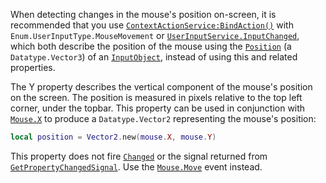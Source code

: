When detecting changes in the mouse's position on-screen, it is
recommended that you use [`ContextActionService:BindAction()`](https://create.roblox.com/docs/reference/engine/classes/ContextActionService#BindAction) with
`Enum.UserInputType.MouseMovement` or
[`UserInputService.InputChanged`](https://create.roblox.com/docs/reference/engine/classes/UserInputService#InputChanged), which both describe the position of
the mouse using the [`Position`](https://create.roblox.com/docs/reference/engine/classes/InputObject#Position) (a
`Datatype.Vector3`) of an [`InputObject`](https://create.roblox.com/docs/reference/engine/classes/InputObject), instead of using this and
related properties.

The Y property describes the vertical component of the mouse's position on
the screen. The position is measured in pixels relative to the top left
corner, under the topbar. This property can be used in conjunction with
[`Mouse.X`](https://create.roblox.com/docs/reference/engine/classes/Mouse#X) to produce a `Datatype.Vector2` representing the mouse's
position:
```lua
local position = Vector2.new(mouse.X, mouse.Y)
```

This property does not fire [`Changed`](https://create.roblox.com/docs/reference/engine/classes/Instance#Changed) or the signal
returned from
[`GetPropertyChangedSignal`](https://create.roblox.com/docs/reference/engine/classes/Instance#GetPropertyChangedSignal). Use
the [`Mouse.Move`](https://create.roblox.com/docs/reference/engine/classes/Mouse#Move) event instead.